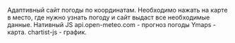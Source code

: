 Адаптивный сайт погоды по координатам.
Необходимо нажать на карте в место, где нужно узнать погоду и сайт выдаст все необходимые данные.
Нативный JS
api.open-meteo.com - прогноз погоды
Ymaps - карта.
chartist-js - график.
